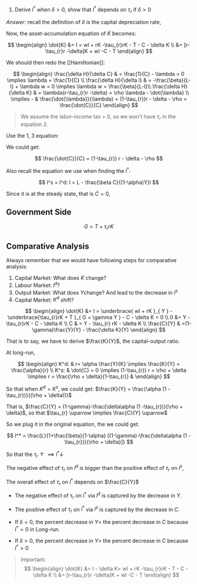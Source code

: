 1. Derive $l^*$ when $\delta>0$, show that $l^*$ depends on $\tau_{r}$ if $\delta > 0$

*Answer:* recall the definition of $\delta$ is the capital depreciation rate, 

Now,  the asset-accumulation equation of $\dot{K}$ becomes:

$$
\begin{align}
\dot{K} &= I = wl + rK -\tau_{r}rK - T - C - \delta K \\
 &= [r-\tau_{r}r -\delta]K + wl -C - T 
\end{align}
$$

We should then redo the [[Hamiltonian]]:

$$
\begin{align}
\frac{\delta H}{\delta C} & = \frac{1}{C} - \lambda = 0 \implies \lambda = \frac{1}{C} \\
\frac{\delta H}{\delta l} & = -\frac{\beta}{L-l} + \lambda w = 0 \implies \lambda w = \frac{\beta}{L-l}\\
\frac{\delta H}{\delta K} & = \lambda(r-\tau_{r}r -\delta) = \rho \lambda - \dot{\lambda} \\
\implies - & \frac{\dot{\lambda}}{\lambda} = (1-\tau_{r})r - \delta - \rho = \frac{\dot{C}}{C}
\end{align}
$$

> We assume the labor-income tax = 0, so we won't have $\tau_{r}$ in the equation 2.

Use the 1, 3 equation:

We could get: 

$$
\frac{\dot{C}}{C} = (1-\tau_{r}) r - \delta - \rho
$$

Also recall the equation we use when finding the $l^*$:

$$
l^s = l^d: l = L - \frac{\beta C}{(1-\alpha)Y}l
$$

Since it is at the steady state, that is $\dot{C} = 0$,


## Government Side

$$
G = T + \tau_{r} rK
$$

## Comparative Analysis

Always remember that we would have following steps for comparative analysis:

1. Capital Market: What does $\dot{K}$ change?
2. Labour Market: $l^d$? 
3. Output Market: What does $Y$change? And lead to the decrease in $l^s$
4. Capital Market: $K^d$ shift?



$$
\begin{align}
\dot{K} &= I = \underbrace{ wl + rK }_{ Y } -\underbrace{\tau_{r}rK +  T }_{ G = \gamma Y } - C - \delta K = 0 \\
0 &= Y - \tau_{r}rK - C - \delta K \\
C & = Y - \tau_{r} rK  - \delta K \\
\frac{C}{Y} & =(1-\gamma)\frac{Y}{Y}  - \frac{\delta K}{Y}
\end{align}
$$

That is to say, we have to derive  $\frac{K}{Y}$, the capital-output ratio.

At long-run, 

$$
\begin{align}
K^d: &  r= \alpha   \frac{Y}{K} \implies \frac{K}{Y} = \frac{\alpha}{r} \\
K^s: &  \dot{C} = 0 \implies (1-\tau_{r}) r = \rho + \delta \implies r = \frac{\rho + \delta}{1-\tau_{r}} & 
\end{align}
$$

So that when $K^d = K^s$, we could get: $\frac{K}{Y} = \frac{\alpha (1 -\tau_{r})}{(\rho + \delta))}$

That is, $\frac{C}{Y} = (1-\gamma)-\frac{\delta\alpha (1 -\tau_{r})}{\rho + \delta}$, so that $\tau_{r} \uparrow \implies \frac{C}{Y} \uparrow$

So we plug it in the original equation, the we could get:

$$
l^* = \frac{L}{1+\frac{\beta}{1-\alpha} [(1-\gamma)-\frac{\delta\alpha (1 -\tau_{r})}{\rho + \delta}]}
$$


So that the $\tau_{r}  \uparrow \implies l^*  \downarrow$

The negative effect of $\tau_{r}$ on $l^d$ is bigger than the positive effect of $\tau_{r}$ on $l^s$, 

The overall effect of $\tau_{r}$ on $l^*$ depends on $\frac{C}{Y}$

- The negative effect of $\tau_{r}$ on $l^*$ via $l^d$ is captured by the decrease in $Y$. 
- The positive effect of $\tau_{r}$ on $l^*$ via $l^s$ is captured by the decrease in $C$.

- If $\delta = 0$, the percent decrease in $Y =$  the percent decrease in $C$ because $I^* = 0$ in Long-run.
- If $\delta > 0$, the percent decrease in $Y >$  the percent decrease in $C$ because $I^* > 0$

> Important: 
> $$
\begin{align}
\dot{K} &= I - \delta K= wl + rK -\tau_{r}rK - T - C - \delta K \\
 &= [r-\tau_{r}r -\delta]K + wl -C - T 
\end{align}
$$


